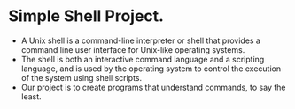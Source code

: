 # Simple Shell Project.
- A Unix shell is a command-line interpreter or shell that provides a command line user interface for Unix-like operating systems. 
- The shell is both an interactive command language and a scripting language, and is used by the operating system to control the execution of the system using shell scripts.
- Our project is to create programs that understand commands, to say the least.